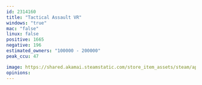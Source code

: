 ```yaml
---
id: 2314160
title: "Tactical Assault VR"
windows: "true"
mac: "false"
linux: false
positive: 1665
negative: 196
estimated_owners: "100000 - 200000"
peak_ccu: 47

image: https://shared.akamai.steamstatic.com/store_item_assets/steam/apps/2314160/header.jpg?t=1730303665
opinions:
---
```

